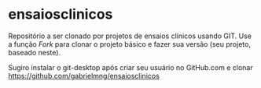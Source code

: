 # ensaiosclinicos
Repositório a ser clonado por projetos de ensaios clínicos usando GIT.
Use a função *Fork* para clonar o projeto básico e fazer sua versão (seu projeto, baseado neste).

Sugiro instalar o git-desktop após criar seu usuário no GitHub.com e clonar https://github.com/gabrielmng/ensaiosclinicos

